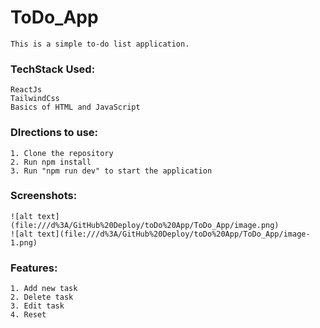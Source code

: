 # ToDo_App
``` 
This is a simple to-do list application. 
```


### TechStack Used:
```
ReactJs
TailwindCss
Basics of HTML and JavaScript
```

### DIrections to use:
```
1. Clone the repository
2. Run npm install
3. Run "npm run dev" to start the application
```

### Screenshots:
```
![alt text](file:///d%3A/GitHub%20Deploy/toDo%20App/ToDo_App/image.png)
![alt text](file:///d%3A/GitHub%20Deploy/toDo%20App/ToDo_App/image-1.png)
```
### Features:
```
1. Add new task
2. Delete task
3. Edit task
4. Reset


